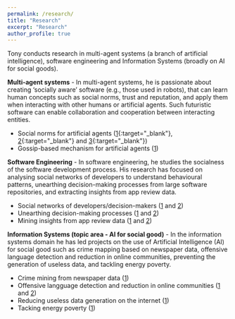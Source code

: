 ```yaml
---
permalink: /research/
title: "Research"
excerpt: "Research"
author_profile: true
---
```

Tony conducts research in multi-agent systems (a branch of artificial intelligence), software engineering and Information Systems (broadly on AI for social goods).

**Multi-agent systems** - In multi-agent systems, he is passionate about creating ‘socially aware’ software (e.g., those used in robots), that can learn human concepts such as social norms, trust and reputation, and apply them when interacting with other humans or artificial agents. Such futuristic software can enable collaboration and cooperation between interacting entities. 
* Social norms for artificial agents ([1](https://arxiv.org/pdf/2403.16524){:target="_blank"}, [2](/files/papers/2013/52.pdf){:target="_blank"} and [3](/files/papers/2011/44.pdf){:target="_blank"})
* Gossip-based mechanism for artificial agents ([1]((/files/papers/2013/47.pdf){:target="_blank"}))

**Software Engineering** - In software engineering, he studies the socialness of the software development process. His research has focused on analysing social networks of developers to understand behavioural patterns, unearthing decision-making processes from large software repositories, and extracting insights from app review data. 
* Social networks of developers/decision-makers ([1](https://www.researchgate.net/publication/321873112_Boundary_Spanners_in_Open_Source_Software_Development_A_Study_of_Python_Email_Archives) and [2](https://www.researchgate.net/publication/329403357_Formal_in_the_Informal_A_Multi-Level_Analysis_of_Core_Python_Developers'_Tweets))
* Unearthing decision-making processes ([1](https://www.researchgate.net/publication/362677437_Unearthing_open_source_decision-making_processes_A_case_study_of_python_enhancement_proposals) and [2](https://www.researchgate.net/publication/367466341_How_are_decisions_made_in_open_source_software_communities_-_Uncovering_rationale_from_python_email_repositories))
* Mining insights from app review data ([1](https://www.researchgate.net/publication/303515399_Approaches_for_prioritizing_feature_improvements_extracted_from_app_reviews) and [2](https://www.sciencedirect.com/science/article/pii/S0950584921002366))


**Information Systems (topic area - AI for social good)** - In the information systems domain he has led projects on the use of Artificial Intelligence (AI) for social good such as crime mapping based on newspaper data, offensive language detection and reduction in online communities, preventing the generation of useless data, and tackling energy poverty. 
* Crime mining from newspaper data ([1](/files/papers/2014/55.pdf))
* Offensive langguage detection and reduction in online communities ([1](https://arxiv.org/pdf/2004.05589) and [2](https://arxiv.org/pdf/2106.02245))
* Reducing useless data generation on the internet ([1](https://aisel.aisnet.org/cgi/viewcontent.cgi?article=4484&context=cais))
* Tacking energy poverty ([1](https://ieeexplore.ieee.org/document/10659334))

<!-- Broadly situated in the domain of social computing, Tony studies social factors in the workings of artificial and real agents (e.g., robots and humans respectively). Thus, his research mainly spans two main areas: multi-agent systems and software engineering. He is also active in the areas of Information Systems and Computing Education.

**Multi-agent systems** - In multi-agent systems he is interested in the design and development of simulation-based systems focussing on improving collaboration and cooperation of interacting agents (e.g., humans and robots). Particularly, his research efforts have focussed on creating socially aware artificial agents that are able to interact with humans and artificial agents in a team setting considering human factors such as social norms, expectations, trust and reputation. His earlier PhD work focussed on approaches for creating norm-aware systems where agents are able to infer and learn norms from other interacting agents.

**Software Engineering** - Social factors are an integral to success of software projects. Thus, Tony’s research in the Software Engineering domain has investigated the nature of norm violations (e.g., coding convention violation and lack of commit comments). Norm violations are primarily violations of social expectations and these can be mined from large software repositories. When human expectations of software are violated, these are expressed in the form of user feedback (e.g. app reviews and bug reports). These expectation violations must be addressed to have a robust and resilient software eco-systems. One of his other interests is on studying decision-making processes employed in software projects. His works have proposed mechanisms to extract and verify such processes used in the Python community. A recent work that appears in ICSE 2021 investigates how rationale for making decisions can be inferred from large email repository data of stakeholder discussions. His research has also investigated the role of inferring personality types of Python core developers from written text, clustering developers’ outside of work activities that relate to their work, and more recently the use of abusive language in software development communities. His future work aims at elucidating and documenting a comprehensive set of human factors that are at play during software development in small, medium and large software teams, and also studying the influence of these factors in enabling success.

**Information Systems and Computing Education** -  In the Information Systems domain, his works have focussed on improving the sustainability of energy eco-systems by reducing wasteful data being produced and also making hidden processes used in information systems more explicit. Also, he has been exploring how Artificial Intelligence techniques can be harnessed to address energy poverty. His research on computing education has investigated the nature of pair and tri-programming on student performance and also the use of mobile-based quizzes to engage students effectively in classrooms. -->



<!--{% include base_path %} -->
